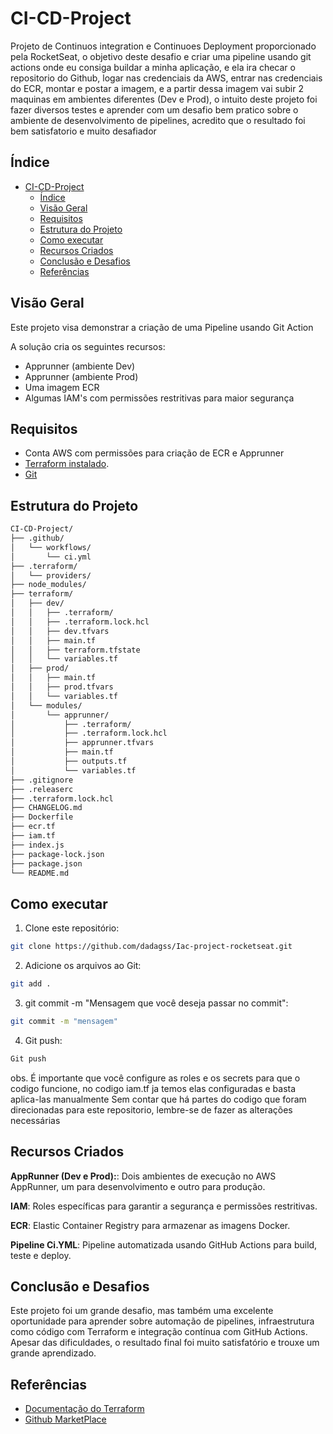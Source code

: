 # CI-CD-Project
Projeto de Continuos integration e Continuoes Deployment proporcionado pela RocketSeat, o objetivo deste desafio e criar uma pipeline usando git actions onde eu consiga buildar a minha aplicação, e ela ira checar o repositorio do Github, logar nas credenciais da AWS, entrar nas credenciais do ECR, montar e postar a imagem, e a partir dessa imagem vai subir 2 maquinas em ambientes diferentes (Dev e Prod), o intuito deste projeto foi fazer diversos testes e aprender com um desafio bem pratico sobre o ambiente de desenvolvimento de pipelines, acredito que o resultado foi bem satisfatorio e muito desafiador


## Índice
- [CI-CD-Project](#ci-cd-project)
  - [Índice](#índice)
  - [Visão Geral](#visão-geral)
  - [Requisitos](#requisitos)
  - [Estrutura do Projeto](#estrutura-do-projeto)
  - [Como executar](#como-executar)
  - [Recursos Criados](#recursos-criados)
  - [Conclusão e Desafios](#conclusão-e-desafios)
  - [Referências](#referências)

## Visão Geral
Este projeto visa demonstrar a criação de uma Pipeline usando Git Action

A solução cria os seguintes recursos:
- Apprunner (ambiente Dev)
- Apprunner (ambiente Prod)
- Uma imagem ECR
- Algumas IAM's com permissões restritivas para maior segurança

## Requisitos
- Conta AWS com permissões para criação de ECR e Apprunner
- [Terraform instalado](https://learn.hashicorp.com/tutorials/terraform/install-cli).
- [Git](https://git-scm.com/downloads)

## Estrutura do Projeto
```bash
CI-CD-Project/
├── .github/
│   └── workflows/
│       └── ci.yml
├── .terraform/
│   └── providers/
├── node_modules/
├── terraform/
│   ├── dev/
│   │   ├── .terraform/
│   │   ├── .terraform.lock.hcl
│   │   ├── dev.tfvars
│   │   ├── main.tf
│   │   ├── terraform.tfstate
│   │   └── variables.tf
│   ├── prod/
│   │   ├── main.tf
│   │   ├── prod.tfvars
│   │   └── variables.tf
│   └── modules/
│       └── apprunner/
│           ├── .terraform/
│           ├── .terraform.lock.hcl
│           ├── apprunner.tfvars
│           ├── main.tf
│           ├── outputs.tf
│           └── variables.tf
├── .gitignore
├── .releaserc
├── .terraform.lock.hcl
├── CHANGELOG.md
├── Dockerfile
├── ecr.tf
├── iam.tf
├── index.js
├── package-lock.json
├── package.json
└── README.md
```

## Como executar
1. Clone este repositório:
```bash
git clone https://github.com/dadagss/Iac-project-rocketseat.git
```

2. Adicione os arquivos ao Git:
```bash
git add .
```

3. git commit -m "Mensagem que você deseja passar no commit":
```bash
git commit -m "mensagem"
```

4. Git push:
```bash
Git push
```

obs. É importante que você configure as roles e os secrets para que o codigo funcione, no codigo iam.tf ja temos elas configuradas e basta aplica-las manualmente Sem contar que há partes do codigo que foram direcionadas para este repositorio, lembre-se de fazer as alterações necessárias

## Recursos Criados

**AppRunner (Dev e Prod):**: Dois ambientes de execução no AWS AppRunner, um para desenvolvimento e outro para produção.

**IAM**: Roles específicas para garantir a segurança e permissões restritivas.

**ECR**: Elastic Container Registry para armazenar as imagens Docker.

**Pipeline Ci.YML**: Pipeline automatizada usando GitHub Actions para build, teste e deploy.

## Conclusão e Desafios
Este projeto foi um grande desafio, mas também uma excelente oportunidade para aprender sobre automação de pipelines, infraestrutura como código com Terraform e integração contínua com GitHub Actions. Apesar das dificuldades, o resultado final foi muito satisfatório e trouxe um grande aprendizado.

## Referências

- [Documentação do Terraform](https://www.terraform.io/docs)
- [Github MarketPlace](https://github.com/marketplace?query=node+js&type=actions)

